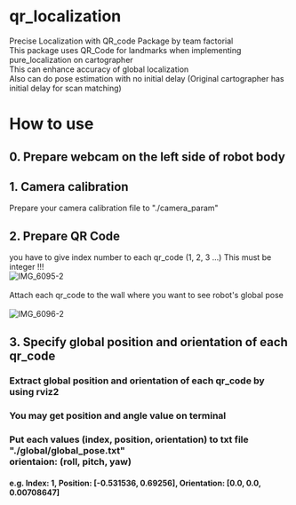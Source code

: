 # qr_localization
Precise Localization with QR_code Package by team factorial	<br/>
This package uses QR_Code for landmarks when implementing pure_localization on cartographer <br/>
This can enhance accuracy of global localization <br/>
Also can do pose estimation with no initial delay (Original cartographer has initial delay for scan matching)

# How to use

## 0. Prepare webcam on the left side of robot body 

## 1. Camera calibration <br/>
Prepare your camera calibration file to "./camera_param" <br/>

## 2. Prepare QR Code <br/>
you have to give index number to each qr_code (1, 2, 3 ...) This must be integer !!! <br/>
![IMG_6095-2](https://github.com/Jmyeong/qr_localization/assets/102497445/ba47e724-8f5a-4c2f-af43-b4a7b6b5f953) <br/> <br/>
Attach each qr_code to the wall where you want to see robot's global pose <br/> <br/>
![IMG_6096-2](https://github.com/Jmyeong/qr_localization/assets/102497445/d8a9cdb0-1326-4f9c-ab33-bcfbb7c5cece)

## 3. Specify global position and orientation of each qr_code
### Extract global position and orientation of each qr_code by using rviz2
### You may get position and angle value on terminal
### Put each values (index, position, orientation) to txt file "./global/global_pose.txt" <br/> orientaion: (roll, pitch, yaw)<br/>
#### e.g. Index: 1, Position: [-0.531536, 0.69256], Orientation: [0.0, 0.0, 0.00708647]
